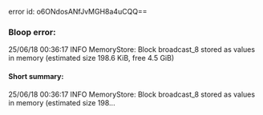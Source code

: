 error id: o6ONdosANfJvMGH8a4uCQQ==
### Bloop error:

25/06/18 00:36:17 INFO MemoryStore: Block broadcast_8 stored as values in memory (estimated size 198.6 KiB, free 4.5 GiB)
#### Short summary: 

25/06/18 00:36:17 INFO MemoryStore: Block broadcast_8 stored as values in memory (estimated size 198...